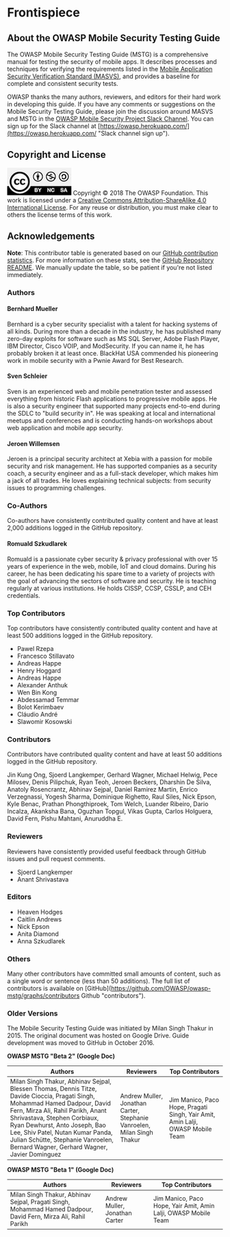 # Frontispiece

## About the OWASP Mobile Security Testing Guide

The OWASP Mobile Security Testing Guide (MSTG) is a comprehensive manual for testing the security of mobile apps. It describes processes and techniques for verifying the requirements listed in the [Mobile Application Security Verification Standard (MASVS)](https://github.com/OWASP/owasp-masvs "MASVS"), and provides a baseline for complete and consistent security tests.

OWASP thanks the many authors, reviewers, and editors for their hard work in developing this guide. If you have any comments or suggestions on the Mobile Security Testing Guide, please join the discussion around MASVS and MSTG in the [OWASP Mobile Security Project Slack Channel](https://owasp.slack.com/messages/project-mobile_omtg/details/ "OWASP Mobile Security Project Slack Channel"). You can sign up for the Slack channel at [https://owasp.herokuapp.com/](https://owasp.herokuapp.com/ "Slack channel sign up").

## Copyright and License

![license](Images/license.jpg)
Copyright © 2018 The OWASP Foundation. This work is licensed under a [Creative Commons Attribution-ShareAlike 4.0 International License](https://creativecommons.org/licenses/by-sa/4.0/). For any reuse or distribution, you must make clear to others the license terms of this work.

## Acknowledgements

**Note**: This contributor table is generated based on our [GitHub contribution statistics](https://github.com/OWASP/owasp-mstg/graphs/contributors "GitHub contribution statistics"). For more information on these stats, see the [GitHub Repository README](https://github.com/OWASP/owasp-mstg/blob/master/README.md "GitHub Repository README"). We manually update the table, so be patient if you're not listed immediately.

### Authors

#### Bernhard Mueller

Bernhard is a cyber security specialist with a talent for hacking systems of all kinds. During more than a decade in the industry, he has published many zero-day exploits for software such as MS SQL Server, Adobe Flash Player, IBM Director, Cisco VOIP, and ModSecurity. If you can name it, he has probably broken it at least once. BlackHat USA commended his pioneering work in mobile security with a Pwnie Award for Best Research.

#### Sven Schleier

Sven is an experienced web and mobile penetration tester and assessed everything from historic Flash applications to progressive mobile apps. He is also a security engineer that supported many projects end-to-end during the SDLC to "build security in". He was speaking at local and international meetups and conferences and is conducting hands-on workshops about web application and mobile app security.

#### Jeroen Willemsen

Jeroen is a principal security architect at Xebia with a passion for mobile security and risk management. He has supported companies as a security coach, a security engineer and as a full-stack developer, which makes him a jack of all trades. He loves explaining technical subjects: from security issues to programming challenges.

### Co-Authors

Co-authors have consistently contributed quality content and have at least 2,000 additions logged in the GitHub repository.

#### Romuald Szkudlarek

Romuald is a passionate cyber security & privacy professional with over 15 years of experience in the web, mobile, IoT and cloud domains. During his career, he has been dedicating his spare time to a variety of projects with the goal of advancing the sectors of software and security. He is teaching regularly at various institutions. He holds CISSP, CCSP, CSSLP, and CEH credentials.

### Top Contributors

Top contributors have consistently contributed quality content and have at least 500 additions logged in the GitHub repository.

- Pawel Rzepa
- Francesco Stillavato
- Andreas Happe
- Henry Hoggard
- Andreas Happe
- Alexander Anthuk
- Wen Bin Kong
- Abdessamad Temmar
- Bolot Kerimbaev
- Cláudio André
- Slawomir Kosowski

### Contributors

Contributors have contributed quality content and have at least 50 additions logged in the GitHub repository.

Jin Kung Ong, Sjoerd Langkemper,
Gerhard Wagner, Michael Helwig, Pece Milosev, Denis Pilipchuk, Ryan Teoh, Jeroen Beckers, Dharshin De Silva, Anatoly Rosencrantz, Abhinav Sejpal, Daniel Ramirez Martin, Enrico Verzegnassi, Yogesh Sharma, Dominique Righetto, Raul Siles, Nick Epson, Kyle Benac, Prathan Phongthiproek, Tom Welch, Luander Ribeiro, Dario Incalza, Akanksha Bana, Oguzhan Topgul, Vikas Gupta, Carlos Holguera, David Fern, Pishu Mahtani, Anuruddha E.

### Reviewers

Reviewers have consistently provided useful feedback through GitHub issues and pull request comments.

- Sjoerd Langkemper
- Anant Shrivastava

### Editors

- Heaven Hodges
- Caitlin Andrews
- Nick Epson
- Anita Diamond
- Anna Szkudlarek

### Others

Many other contributors have committed small amounts of content, such as a single word or sentence (less than 50 additions). The full list of contributors is available on [GitHub](https://github.com/OWASP/owasp-mstg/graphs/contributors Github "contributors").

### Older Versions

The Mobile Security Testing Guide was initiated by Milan Singh Thakur in 2015. The original document was hosted on Google Drive. Guide development was moved to GitHub in October 2016.

**OWASP MSTG "Beta 2" (Google Doc)**

| Authors | Reviewers | Top Contributors |
| --- | --- | --- |
| Milan Singh Thakur, Abhinav Sejpal, Blessen Thomas, Dennis Titze, Davide Cioccia, Pragati Singh, Mohammad Hamed Dadpour, David Fern, Mirza Ali, Rahil Parikh, Anant Shrivastava, Stephen Corbiaux, Ryan Dewhurst, Anto Joseph, Bao Lee, Shiv Patel, Nutan Kumar Panda, Julian Schütte, Stephanie Vanroelen, Bernard Wagner, Gerhard Wagner, Javier Dominguez | Andrew Muller, Jonathan Carter, Stephanie Vanroelen, Milan Singh Thakur  | Jim Manico, Paco Hope, Pragati Singh, Yair Amit, Amin Lalji, OWASP Mobile Team|

**OWASP MSTG "Beta 1" (Google Doc)**

| Authors | Reviewers | Top Contributors |
| --- | --- | --- |
| Milan Singh Thakur, Abhinav Sejpal, Pragati Singh, Mohammad Hamed Dadpour, David Fern, Mirza Ali, Rahil Parikh | Andrew Muller, Jonathan Carter | Jim Manico, Paco Hope, Yair Amit, Amin Lalji, OWASP Mobile Team  |
